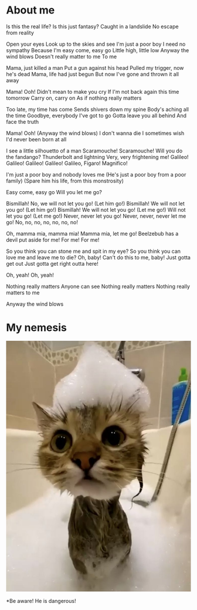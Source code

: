 # About me

Is this the real life?
Is this just fantasy?
Caught in a landslide
No escape from reality

Open your eyes
Look up to the skies and see
I'm just a poor boy
I need no sympathy
Because I'm easy come, easy go
Little high, little low
Anyway the wind blows
Doesn't really matter to me
To me

Mama, just killed a man
Put a gun against his head
Pulled my trigger, now he's dead
Mama, life had just begun
But now I've gone and thrown it all away

Mama! Ooh!
Didn't mean to make you cry
If I'm not back again this time tomorrow
Carry on, carry on
As if nothing really matters

Too late, my time has come
Sends shivers down my spine
Body's aching all the time
Goodbye, everybody
I've got to go
Gotta leave you all behind
And face the truth

Mama! Ooh!
(Anyway the wind blows)
I don't wanna die
I sometimes wish I'd never been born at all

I see a little silhouetto of a man
Scaramouche! Scaramouche!
Will you do the fandango?
Thunderbolt and lightning
Very, very frightening me!
Galileo! Galileo!
Galileo! Galileo!
Galileo, Figaro!
Magnifico!

I'm just a poor boy and nobody loves me
(He's just a poor boy from a poor family)
(Spare him his life, from this monstrosity)

Easy come, easy go
Will you let me go?

Bismillah!
No, we will not let you go!
(Let him go!)
Bismillah!
We will not let you go!
(Let him go!)
Bismillah!
We will not let you go!
(Let me go!)
Will not let you go!
(Let me go!)
Never, never let you go!
Never, never, never let me go!
No, no, no, no, no, no, no!

Oh, mamma mia, mamma mia!
Mamma mia, let me go!
Beelzebub has a devil put aside for me!
For me!
For me!

So you think you can stone me and spit in my eye?
So you think you can love me and leave me to die?
Oh, baby!
Can't do this to me, baby!
Just gotta get out
Just gotta get right outta here!

Oh, yeah!
Oh, yeah!

Nothing really matters
Anyone can see
Nothing really matters
Nothing really matters to me

Anyway the wind blows

# My nemesis

![cat](cat.jpg)

*Be aware! He is dangerous!

